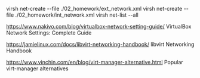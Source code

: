 virsh net-create --file ./02_homework/ext_network.xml
virsh net-create --file ./02_homework/int_network.xml
virsh net-list --all


https://www.nakivo.com/blog/virtualbox-network-setting-guide/
VirtualBox Network Settings: Complete Guide

https://jamielinux.com/docs/libvirt-networking-handbook/
libvirt Networking Handbook

https://www.vinchin.com/en/blog/virt-manager-alternative.html
Popular virt-manager alternatives



